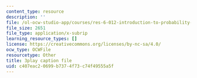 ```yaml
---
content_type: resource
description: ''
file: /ol-ocw-studio-app/courses/res-6-012-introduction-to-probability-spring-2018/c407eac20699b7374f73c74f49555a5f_Xa6-qJvZkUg.srt
file_size: 2651
file_type: application/x-subrip
learning_resource_types: []
license: https://creativecommons.org/licenses/by-nc-sa/4.0/
ocw_type: OCWFile
resourcetype: Other
title: 3play caption file
uid: c407eac2-0699-b737-4f73-c74f49555a5f
---
```

